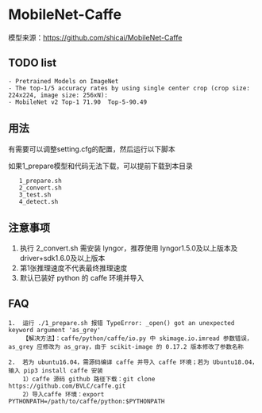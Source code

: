 # MobileNet-Caffe

模型来源：https://github.com/shicai/MobileNet-Caffe


## TODO list
    - Pretrained Models on ImageNet
    - The top-1/5 accuracy rates by using single center crop (crop size: 224x224, image size: 256xN):
    - MobileNet v2 Top-1 71.90 	Top-5-90.49

## 用法

有需要可以调整setting.cfg的配置，然后运行以下脚本

如果1_prepare模型和代码无法下载，可以提前下载到本目录

```shell
   1_prepare.sh
   2_convert.sh
   3_test.sh
   4_detect.sh
```

## 注意事项
   1. 执行 2_convert.sh 需安装 lyngor，推荐使用 lyngor1.5.0及以上版本及driver+sdk1.6.0及以上版本
   2. 第1张推理速度不代表最终推理速度
   3. 默认已装好 python 的 caffe 环境并导入


## FAQ
    1.  运行 ./1_prepare.sh 报错 TypeError: _open() got an unexpected keyword argument 'as_grey'
        【解决方法】：caffe/python/caffe/io.py 中 skimage.io.imread 参数错误，as_grey 应修改为 as_gray，由于 scikit-image 的 0.17.2 版本修改了参数名称
    
    2.  若为 ubuntu16.04，需源码编译 caffe 并导入 caffe 环境；若为 Ubuntu18.04，输入 pip3 install caffe 安装
        1）caffe 源码 github 路径下载：git clone https://github.com/BVLC/caffe.git
        2）导入caffe 环境：export PYTHONPATH=/path/to/caffe/python:$PYTHONPATH
